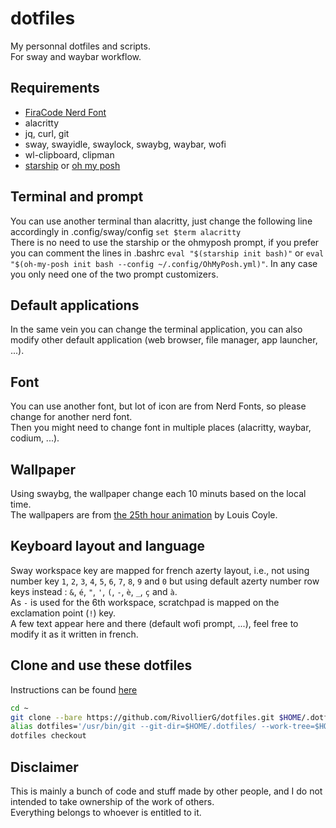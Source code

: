# dotfiles
My personnal dotfiles and scripts.  
For sway and waybar workflow.  

## Requirements

- [FiraCode Nerd Font](https://www.nerdfonts.com/)
- alacritty  
- jq, curl, git  
- sway, swayidle, swaylock, swaybg, waybar, wofi  
- wl-clipboard, clipman  
- [starship](https://starship.rs/) or [oh my posh](https://ohmyposh.dev/)  

## Terminal and prompt

You can use another terminal than alacritty, just change the following line accordingly in .config/sway/config `set $term alacritty`  
There is no need to use the starship or the ohmyposh prompt, if you prefer you can comment the lines in .bashrc `eval "$(starship init bash)"` or `eval "$(oh-my-posh init bash --config ~/.config/OhMyPosh.yml)"`. In any case you only need one of the two prompt customizers.  

## Default applications

In the same vein you can change the terminal application, you can also modify other default application (web browser, file manager, app launcher, ...).  

## Font

You can use another font, but lot of icon are from Nerd Fonts, so please change for another nerd font.  
Then you might need to change font in multiple places (alacritty, waybar, codium, ...).  

## Wallpaper

Using swaybg, the wallpaper change each 10 minuts based on the local time.  
The wallpapers are from [the 25th hour animation](https://louie.co.nz/25th_hour/) by Louis Coyle.

## Keyboard layout and language

Sway workspace key are mapped for french azerty layout, i.e., not using number key `1`, `2`, `3`, `4`, `5`, `6`, `7`, `8`, `9` and `0` but using default azerty number row keys instead : `&`, `é`, `"`, `'`, `(`, `-`, `è`, `_`, `ç` and `à`.  
As `-` is used for the 6th workspace, scratchpad is mapped on the exclamation point (`!`) key.  
A few text appear here and there (default wofi prompt, ...), feel free to modify it as it written in french.  

## Clone and use these dotfiles

Instructions can be found [here](https://fwuensche.medium.com/how-to-manage-your-dotfiles-with-git-f7aeed8adf8b)  
```bash
cd ~
git clone --bare https://github.com/RivollierG/dotfiles.git $HOME/.dotfiles
alias dotfiles='/usr/bin/git --git-dir=$HOME/.dotfiles/ --work-tree=$HOME'
dotfiles checkout
```

## Disclaimer

This is mainly a bunch of code and stuff made by other people, and I do not intended to take ownership of the work of others.  
Everything belongs to whoever is entitled to it.  

